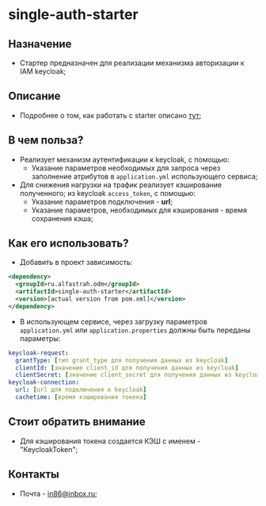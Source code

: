 # single-auth-starter

## Назначение
* Стартер предназначен для реализации механизма авторизации к IAM keycloak;

## Описание
* Подробнее о том, как работать с starter описано [тут](habr);

## В чем польза?
* Реализует механизм аутентификации к keycloak, с помощью:
  * Указание параметров необходимых для запроса через 
  заполнение атрибутов в ```application.yml``` использующего сервиса;
* Для снижения нагрузки на трафик реализует кэширование полученного;
из keycloak ```access_token```, с помощью:
  * Указание параметров подключения - **url**;
  * Указание параметров, необходимых для кэширования - 
  время сохранения кэша;

## Как его использовать?
* Добавить в проект зависимость:
```xml
<dependency>
  <groupId>ru.alfastrah.odm</groupId>
  <artifactId>single-auth-starter</artifactId>
  <version>[actual version from pom.xml]</version>
</dependency>
```
* В использующем сервисе, через загрузку параметров 
```application.yml``` или ```application.properties``` 
должны быть переданы параметры:  
```yaml
keycloak-request:
  grantType: [тип grant_type для получения данных из keycloak]
  clientId: [значение client_id для получения данных из keycloak]
  clientSecret: [значение client_secret для получения данных из keycloak]
keycloak-connection:
  url: [url для подключения к keycloak]
  cachetime: [время кэширования токена]
```

## Стоит обратить внимание
* Для кэширования токена создается КЭШ с именем - "KeycloakToken";

## Контакты
* Почта - in86@inbox.ru;